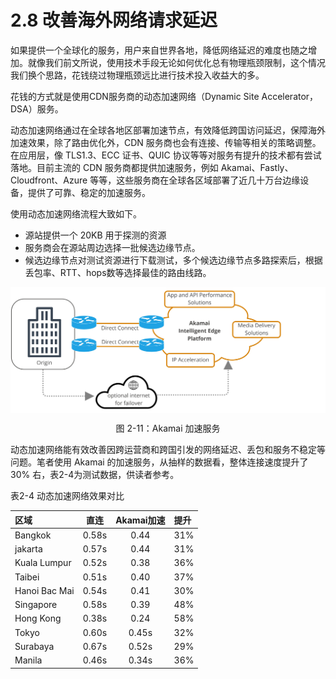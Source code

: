 # 2.8 改善海外网络请求延迟

如果提供一个全球化的服务，用户来自世界各地，降低网络延迟的难度也随之增加。就像我们前文所说，使用技术手段无论如何优化总有物理瓶颈限制，这个情况我们换个思路，花钱绕过物理瓶颈远比进行技术投入收益大的多。

花钱的方式就是使用CDN服务商的动态加速网络（Dynamic Site Accelerator，DSA）服务。

动态加速网络通过在全球各地区部署加速节点，有效降低跨国访问延迟，保障海外加速效果，除了路由优化外，CDN 服务商也会有连接、传输等相关的策略调整。在应用层，像 TLS1.3、ECC 证书、QUIC 协议等等对服务有提升的技术都有尝试落地。目前主流的 CDN 服务商都提供加速服务，例如 Akamai、Fastly、Cloudfront、Azure 等等，这些服务商在全球各区域部署了近几十万台边缘设备，提供了可靠、稳定的加速服务。

使用动态加速网络流程大致如下。

- 源站提供一个 20KB 用于探测的资源
- 服务商会在源站周边选择一批候选边缘节点。
- 候选边缘节点对测试资源进行下载测试，多个候选边缘节点多路探索后，根据丢包率、RTT、hops数等选择最佳的路由线路。

<div  align="center">
	<img src="../assets/direct-connect-wecome-v1.1.jpg" width = "550"  align=center />
	<p>图 2-11：Akamai 加速服务</p>
</div>

动态加速网络能有效改善因跨运营商和跨国引发的网络延迟、丢包和服务不稳定等问题。笔者使用 Akamai 的加速服务，从抽样的数据看，整体连接速度提升了 30% 右，表2-4为测试数据，供读者参考。

表2-4 动态加速网络效果对比

区域|直连|Akamai加速|提升
:---|:--:|:--:|:--
Bangkok|0.58s|0.44|31%
jakarta|0.57s|0.44|31%
Kuala Lumpur|0.52s|0.38|36%
Taibei|0.51s|0.40|37%
Hanoi Bac Mai|0.54s|0.41|30%
Singapore|0.58s|0.39|48%
Hong Kong|0.38s|0.24|58%
Tokyo|0.60s|0.45s|32%
Surabaya|0.67s|0.52s|29%
Manila|0.46s|0.34s|36%


